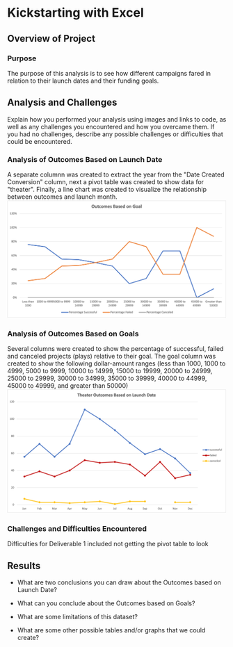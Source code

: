 # Kickstarting with Excel

## Overview of Project

### Purpose
The purpose of this analysis is to see how different campaigns fared in relation to their launch dates and their funding goals.
## Analysis and Challenges
Explain how you performed your analysis using images and links to code, as well as any challenges you encountered and how you overcame them. If you had no challenges, describe any possible challenges or difficulties that could be encountered.
### Analysis of Outcomes Based on Launch Date
A separate columnn was created to extract the year from the "Date Created Conversion" column, next a pivot table was created to show data for "theater". Finally, a line chart was created to visualize the relationship between outcomes and launch month.
![Outcomes_vs_Goals](resources/Outcomes_vs_Goals.png)
### Analysis of Outcomes Based on Goals
Several columns were created to show the percentage of successful, failed and canceled projects (plays) relative to their goal. The goal column was created to show the following dollar-amount ranges (less than 1000, 1000 to 4999, 5000 to 9999, 10000 to 14999, 15000 to 19999, 20000 to 24999, 25000 to 29999, 30000 to 34999, 35000 to 39999, 40000 to 44999, 45000 to 49999, and greater than 50000)
![Theater_Outcomes_vs_Launch](resources/Theater_Outcomes_vs_Launch.png)
### Challenges and Difficulties Encountered
Difficulties for Deliverable 1 included not getting the pivot table to look 
## Results

- What are two conclusions you can draw about the Outcomes based on Launch Date?

- What can you conclude about the Outcomes based on Goals?

- What are some limitations of this dataset?

- What are some other possible tables and/or graphs that we could create?
